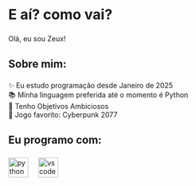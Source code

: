 <h1 align="left">E aí? como vai?</h1>

###

<p align="left">Olá, eu sou Zeux!</p>

###

<h2 align="left">Sobre mim:</h2>

###

<p align="left">✨ Eu estudo programação desde Janeiro de 2025<br>📚 Minha linguagem preferida até o momento é Python<br>🎯 Tenho Objetivos Ambiciosos<br>🎲 Jogo favorito: Cyberpunk 2077</p>

###

<h2 align="left">Eu programo com:</h2>

###

<div align="left">
  <img src="https://cdn.jsdelivr.net/gh/devicons/devicon/icons/python/python-original.svg" height="40" alt="python logo"  />
  <img width="12" />
  <img src="https://cdn.jsdelivr.net/gh/devicons/devicon/icons/vscode/vscode-original.svg" height="40" alt="vscode logo"  />
</div>

###
